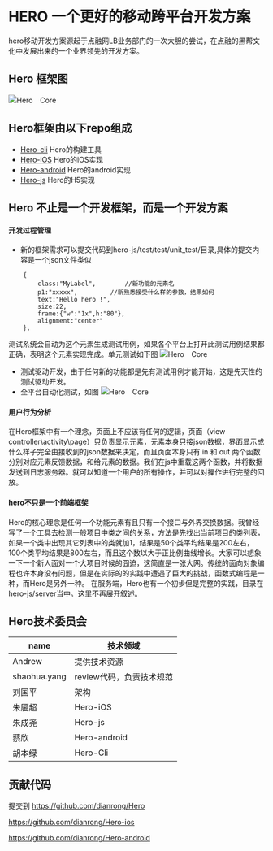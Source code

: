 # **HERO 一个更好的移动跨平台开发方案**

hero移动开发方案源起于点融网LB业务部门的一次大胆的尝试，在点融的黑帮文化中发展出来的一个业界领先的开发方案。


## Hero 框架图

![Hero　Core](http://chuantu.biz/t5/59/1491534443x2890174334.png)

## Hero框架由以下repo组成
- [Hero-cli](https://github.com/dianrong/hero-cli) 		Hero的构建工具
- [Hero-iOS](https://github.com/dianrong/hero-ios) 		Hero的iOS实现
- [Hero-android](https://github.com/dianrong/hero-android) Hero的android实现
- [Hero-js](https://github.com/dianrong/hero-js) 			Hero的H5实现


## Hero 不止是一个开发框架，而是一个开发方案

#### 开发过程管理
- 新的框架需求可以提交代码到hero-js/test/test/unit_test/目录,具体的提交内容是一个json文件类似
```
	{
		class:"MyLabel", 		//新功能的元素名
		p1:"xxxxx",	  		//新熟悉接受什么样的参数，结果如何
		text:"Hello hero !",
		size:22,
		frame:{"w":"1x",h:"80"},
		alignment:"center"
	},
```
测试系统会自动为这个元素生成测试用例，如果各个平台上打开此测试用例结果都正确，表明这个元素实现完成。单元测试如下图
![Hero　Core](https://raw.githubusercontent.com/dianrong/hero/master/heroapp/images/gif3.gif)

- 测试驱动开发，由于任何新的功能都是先有测试用例才能开始，这是先天性的测试驱动开发。
- 全平台自动化测试，如图
![Hero　Core](https://raw.githubusercontent.com/dianrong/hero/master/heroapp/images/gif1.gif)

#### 用户行为分析
   在Hero框架中有一个理念，页面上不应该有任何的逻辑，页面（view controller\activity\page）只负责显示元素，元素本身只接json数据，界面显示成什么样子完全由接收到的json数据来决定，而且页面本身只有 in 和 out 两个函数分别对应元素反馈数据，和给元素的数据。我们在js中重载这两个函数，并将数据发送到日志服务器。就可以知道一个用户的所有操作，并可以对操作进行完整的回放。

#### hero不只是一个前端框架
Hero的核心理念是任何一个功能元素有且只有一个接口与外界交换数据。我曾经写了一个工具去检测一般项目中类之间的关系，方法是先找出当前项目的类列表，如果一个类中出现其它列表中的类就加1，结果是50个类平均结果是200左右，100个类平均结果是800左右，而且这个数以大于正比例曲线增长。大家可以想象一下一个新人面对一个大项目时候的囧迫，这简直是一张大网。传统的面向对象编程也许本身没有问题，但是在实际的的实践中遭遇了巨大的挑战，函数式编程是一种，而Hero是另外一种。
在服务端，Hero也有一个初步但是完整的实践，目录在hero-js/server当中。这里不再展开叙述。

## Hero技术委员会
| name           | 技术领域                                     |
|----------------|-------------------------------------------------|
| Andrew  		 | 提供技术资源                  |
| shaohua.yang   | review代码，负责技术规范		                   |
| 刘国平          | 架构                         |
| 朱靥超	     | Hero-iOS                                   |
| 朱成尧	     | Hero-js                                   |
| 蔡欣	     | Hero-android                                   |
| 胡本绿	     | Hero-Cli                                   |


## 贡献代码

提交到 
https://github.com/dianrong/Hero  

https://github.com/dianrong/Hero-ios  

https://github.com/dianrong/Hero-android 






